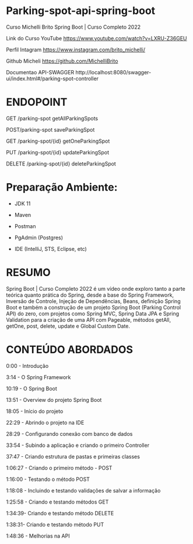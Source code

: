 # Parking-spot-api-spring-boot

 Curso Michelli Brito Spring Boot | Curso Completo 2022
 
 Link do Curso YouTube https://www.youtube.com/watch?v=LXRU-Z36GEU
 
 Perfil Intagram https://www.instagram.com/brito_michelli/
 
 Github Micheli https://github.com/MichelliBrito
 
 Documentao API-SWAGGER http://localhost:8080/swagger-ui/index.html#/parking-spot-controller
 
# ENDOPOINT
GET ​/parking-spot getAllParkingSpots

POST​/parking-spot saveParkingSpot

GET ​/parking-spot​/{id} getOneParkingSpot

PUT ​/parking-spot​/{id} updateParkingSpot

DELETE ​/parking-spot​/{id} deleteParkingSpot


 # Preparação Ambiente:
 
- JDK 11

- Maven

- Postman

- PgAdmin (Postgres)

- IDE (IntelliJ, STS, Eclipse, etc)

# RESUMO
Spring Boot | Curso Completo 2022 é um vídeo onde exploro tanto a parte teórica quanto prática do Spring, desde a 
base do Spring Framework, Inversão de Controle, Injeção de Dependências, Beans, definição Spring Boot e também a 
construção de um projeto Spring Boot (Parking Control API) do zero, com projetos como Spring MVC, Spring Data JPA
e Spring Validation para a criação de uma API com Pageable, métodos getAll, getOne, post, delete, update e Global
Custom Date.

 
# CONTEÚDO ABORDADOS
 
0:00 - Introdução

3:14 - O Spring Framework

10:19 - O Spring Boot

13:51 - Overview do projeto Spring Boot


18:05 - Início do projeto

22:29 - Abrindo o projeto na IDE

28:29 - Configurando conexão com banco de dados

33:54 - Subindo a aplicação e criando o primeiro Controller

37:47 - Criando estrutura de pastas e primeiras classes

1:06:27 - Criando o primeiro método - POST

1:16:00 - Testando o método POST

1:18:08 - Incluindo e testando validações de salvar a informação

1:25:58 - Criando e testando métodos GET

1:34:39- Criando e testando método DELETE

1:38:31- Criando e testando método PUT

1:48:36 - Melhorias na API
